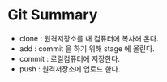 
# Git Summary 

* clone : 원격저장소를 내 컴퓨터에 복사해 온다. 
* add : commit 을 하기 위해 stage 에 올린다. 
* commit : 로컬컴퓨터에 저장한다. 
* push : 원격저장소에 업로드 한다. 

